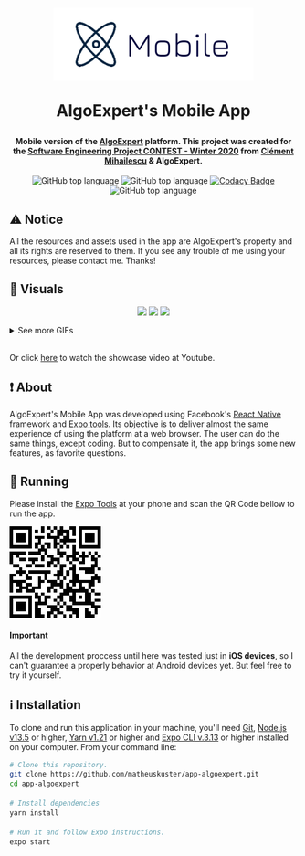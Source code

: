 <h1 align="center">
  <img width="350" src="./.github/github_icon.png" alt="Icon" />

AlgoExpert's Mobile App

</h1>

<h4 align="center">
  Mobile version of the <a href="https://www.algoexpert.io/">AlgoExpert</a> platform. This project was created for the <a href="https://www.youtube.com/watch?v=KVyMIEwI7uw&t=2s">Software Engineering Project CONTEST - Winter 2020</a> from <a href="https://github.com/clementmihailescu">Clément Mihailescu</a> & AlgoExpert.
</h4>

<p align="center">
  <img alt="GitHub top language" src="https://img.shields.io/github/languages/top/matheuskuster/app-algoexpert.svg">

  <img alt="GitHub top language" src="https://img.shields.io/github/repo-size/matheuskuster/app-algoexpert.svg">

  <a href="https://api.codacy.com/project/badge/Grade/851ed4a93f6e4e7fae221dc6a2e48e1e" target="_blank">
    <img alt="Codacy Badge" src="https://img.shields.io/codacy/grade/851ed4a93f6e4e7fae221dc6a2e48e1e">
  </a>

  <img alt="GitHub top language" src="https://img.shields.io/github/last-commit/matheuskuster/app-algoexpert.svg">
</p>

## :warning: Notice

All the resources and assets used in the app are AlgoExpert's property and all its rights are reserved to them. If you see any trouble of me using your resources, please contact me. Thanks!

## :eyes: Visuals

<p align="center">
  <img src="https://media.giphy.com/media/Q5LMez3DGTSCyyCYDN/giphy.gif" />
  <img src="https://media.giphy.com/media/Vzwdj4PUgRGyMhUtt4/giphy.gif" />
  <img src="https://media.giphy.com/media/Ws9Dqq8xrab9IBNHhM/giphy.gif" />
</p>

<details>
<summary>See more GIFs</summary>
<br/>
<p align="center">
  <img src="https://media.giphy.com/media/WToG9xNiQrol8Bqws4/giphy.gif" />
  <img src="https://media.giphy.com/media/kILO92JzoCaxx0tjwE/giphy.gif" />
  <img src="https://media.giphy.com/media/Qvw188M3RJwLaF9LeI/giphy.gif" />

  <img src="https://media.giphy.com/media/MXKbremYMIxNtwB1Oj/giphy.gif" />
  <img src="https://media.giphy.com/media/ghNVYgy9RXjZcMBqUO/giphy.gif" />
  <img src="https://media.giphy.com/media/dtCHLgGyahimiA9Yjx/giphy.gif" />

  <img src="https://media.giphy.com/media/dZY4F0Qw5USx24TkED/giphy.gif" />
  <img src="https://media.giphy.com/media/SS8Sc2ZMB2HrmkuXuo/giphy.gif" />
  <img src="https://media.giphy.com/media/idjtgDfHOX6pUDzbRR/giphy.gif" />
</p>
</details>
<br/>
<p>Or click <a href="https://www.youtube.com/watch?v=p7fC7rHYuZ4">here</a> to watch the showcase video at Youtube.</p>

## :exclamation: About

AlgoExpert's Mobile App was developed using Facebook's <a href="https://github.com/facebook/react-native">React Native</a> framework and <a href="https://expo.io/">Expo tools</a>. Its objective is to deliver almost the same experience of using the platform at a web browser. The user can do the same things, except coding. But to compensate it, the app brings some new features, as favorite questions.

## :running: Running

Please install the <a href="https://expo.io/tools#client">Expo Tools</a> at your phone and scan the QR Code bellow to run the app.

<img src="./.github/expo_qrcode.png" />

#### Important

All the development proccess until here was tested just in <b>iOS devices</b>, so I can't guarantee a properly behavior at Android devices yet. But feel free to try it yourself.

## :information_source: Installation

To clone and run this application in your machine, you'll need [Git](https://git-scm.com), [Node.js v13.5](nodejs) or higher, [Yarn v1.21](yarn) or higher and [Expo CLI v.3.13](https://expo.io) or higher installed on your computer. From your command line:

```bash
# Clone this repository.
git clone https://github.com/matheuskuster/app-algoexpert.git
cd app-algoexpert

# Install dependencies
yarn install

# Run it and follow Expo instructions.
expo start
```
